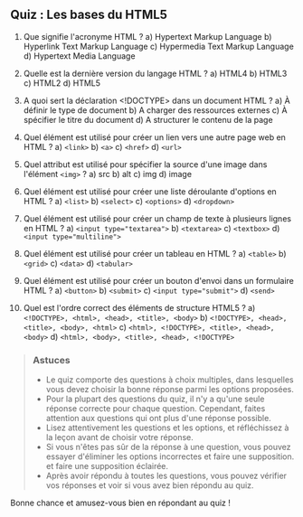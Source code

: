 ## Quiz : Les bases du HTML5

1.  Que signifie l'acronyme HTML ?
a) Hypertext Markup Language
b) Hyperlink Text Markup Language
c) Hypermedia Text Markup Language
d) Hypertext Media Language

2.  Quelle est la dernière version du langage HTML ?
a) HTML4
b) HTML3
c) HTML2
d) HTML5

3.  A quoi sert la déclaration <!DOCTYPE> dans un document HTML ?
a) À définir le type de document
b) A charger des ressources externes
c) À spécifier le titre du document
d) A structurer le contenu de la page

4.  Quel élément est utilisé pour créer un lien vers une autre page web en HTML ?
a)  `<link>`
b)  `<a>`
c)  `<href>`
d)  `<url>`

5.  Quel attribut est utilisé pour spécifier la source d'une image dans l'élément `<img>` ?
a)  src
b)  alt
c)  img
d)  image

6.  Quel élément est utilisé pour créer une liste déroulante d'options en HTML ?
a)  `<list>`
b)  `<select>`
c)  `<options>`
d)  `<dropdown>`

7.  Quel élément est utilisé pour créer un champ de texte à plusieurs lignes en HTML ?
a) `<input type="textarea">`
b) `<textarea>`
c) `<textbox>`
d) `<input type="multiline">`

8.  Quel élément est utilisé pour créer un tableau en HTML ?
a) `<table>`
b) `<grid>`
c) `<data>`
d) `<tabular>`

9.  Quel élément est utilisé pour créer un bouton d'envoi dans un formulaire HTML ?
a) `<button>`
b) `<submit>`
c) `<input type="submit">`
d) `<send>`

10. Quel est l'ordre correct des éléments de structure HTML5 ?
a) `<!DOCTYPE>, <html>, <head>, <title>, <body>`
b) `<!DOCTYPE>, <head>, <title>, <body>, <html>`
c) `<html>, <!DOCTYPE>, <title>, <head>, <body>`
d) `<html>, <body>, <title>, <head>, <!DOCTYPE>`

> ### Astuces
> - Le quiz comporte des questions à choix multiples, dans lesquelles vous devez choisir la bonne réponse parmi les options proposées.
> - Pour la plupart des questions du quiz, il n'y a qu'une seule réponse correcte pour chaque question. Cependant, faites attention aux questions qui ont plus d'une réponse possible.
> - Lisez attentivement les questions et les options, et réfléchissez à la leçon avant de choisir votre réponse.
> - Si vous n'êtes pas sûr de la réponse à une question, vous pouvez essayer d'éliminer les options incorrectes et faire une supposition.
    et faire une supposition éclairée.
> - Après avoir répondu à toutes les questions, vous pouvez vérifier vos réponses et voir si vous avez bien répondu au quiz.

Bonne chance et amusez-vous bien en répondant au quiz !